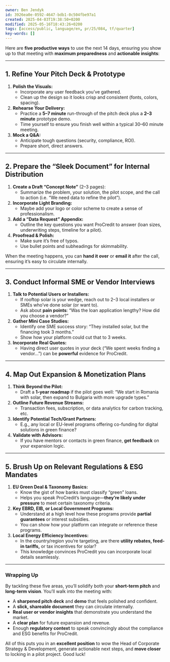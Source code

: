 ```yaml
---
owner: Ben Jendyk
id: 3926ea0e-0592-4647-bdb1-0c504fbe97a1
created: 2025-04-03T19:38:50+0200
modified: 2025-05-16T18:43:26+0200
tags: [access/public, language/en, pr/25/084, tf/quarter]
key-words: []
---
```


Here are **five productive ways** to use the next 14 days, ensuring you show up to that meeting with **maximum preparedness** and **actionable insights**:

---

## 1. **Refine Your Pitch Deck & Prototype**

1. **Polish the Visuals:**  
   - Incorporate any user feedback you’ve gathered.  
   - Clean up the design so it looks crisp and consistent (fonts, colors, spacing).  
2. **Rehearse Your Delivery:**  
   - Practice a **5–7 minute** run-through of the pitch deck plus a **2–3 minute** prototype demo.  
   - Time yourself to ensure you finish well within a typical 30–60 minute meeting.  
3. **Mock a Q&A:**  
   - Anticipate tough questions (security, compliance, ROI).  
   - Prepare short, direct answers.

---
   
## 2. **Prepare the “Sleek Document” for Internal Distribution**

1. **Create a Draft “Concept Note”** (2–3 pages):  
   - Summarize the problem, your solution, the pilot scope, and the call to action (i.e. “We need data to refine the pilot”).  
2. **Incorporate Light Branding:**  
   - Maybe add your logo or color scheme to create a sense of professionalism.  
3. **Add a “Data Request” Appendix:**  
   - Outline the key questions you want ProCredit to answer (loan sizes, underwriting steps, timeline for a pilot).  
4. **Proofread & Polish:**  
   - Make sure it’s free of typos.  
   - Use bullet points and subheadings for skimmability.

When the meeting happens, you can **hand it over** or **email it** after the call, ensuring it’s easy to circulate internally.

---

## 3. **Conduct Informal SME or Vendor Interviews**

1. **Talk to Potential Users or Installers:**  
   - If rooftop solar is your wedge, reach out to 2–3 local installers or SMEs who’ve done solar (or want to).  
   - Ask about **pain points**: “Was the loan application lengthy? How did you choose a vendor?”  
2. **Gather Mini Case Studies:**  
   - Identify one SME success story: “They installed solar, but the financing took 3 months.”  
   - Show how your platform could cut that to 3 weeks.  
3. **Incorporate Real Quotes:**  
   - Having direct user quotes in your deck (“We spent weeks finding a vendor…”) can be **powerful** evidence for ProCredit.

---

## 4. **Map Out Expansion & Monetization Plans**

1. **Think Beyond the Pilot:**  
   - Draft a **1-year roadmap** if the pilot goes well: “We start in Romania with solar, then expand to Bulgaria with more upgrade types.”  
2. **Outline Future Revenue Streams:**  
   - Transaction fees, subscription, or data analytics for carbon tracking, etc.  
3. **Identify Potential Tech/Grant Partners:**  
   - E.g., any local or EU-level programs offering co-funding for digital solutions in green finance?  
4. **Validate with Advisors:**  
   - If you have mentors or contacts in green finance, **get feedback** on your expansion logic.

---

## 5. **Brush Up on Relevant Regulations & ESG Mandates**

1. **EU Green Deal & Taxonomy Basics:**  
   - Know the gist of how banks must classify “green” loans.  
   - Helps you speak ProCredit’s language—**they’re likely under pressure** to meet certain taxonomy criteria.  
2. **Key EBRD, EIB, or Local Government Programs:**  
   - Understand at a high level how these programs provide **partial guarantees** or interest subsidies.  
   - You can show how your platform can integrate or reference these programs.  
3. **Local Energy Efficiency Incentives:**  
   - In the country/region you’re targeting, are there **utility rebates, feed-in tariffs,** or tax incentives for solar?  
   - This knowledge convinces ProCredit you can incorporate local details seamlessly.

---

### **Wrapping Up**

By tackling these five areas, you’ll solidify both your **short-term pitch** and **long-term vision**. You’ll walk into the meeting with:

- A **sharpened pitch deck** and **demo** that feels polished and confident.  
- A **slick, shareable document** they can circulate internally.  
- **Real user or vendor insights** that demonstrate you understand the market.  
- A **clear plan** for future expansion and revenue.  
- Enough **regulatory context** to speak convincingly about the compliance and ESG benefits for ProCredit.

All of this puts you in an **excellent position** to wow the Head of Corporate Strategy & Development, generate actionable next steps, and **move closer** to locking in a pilot project. Good luck!